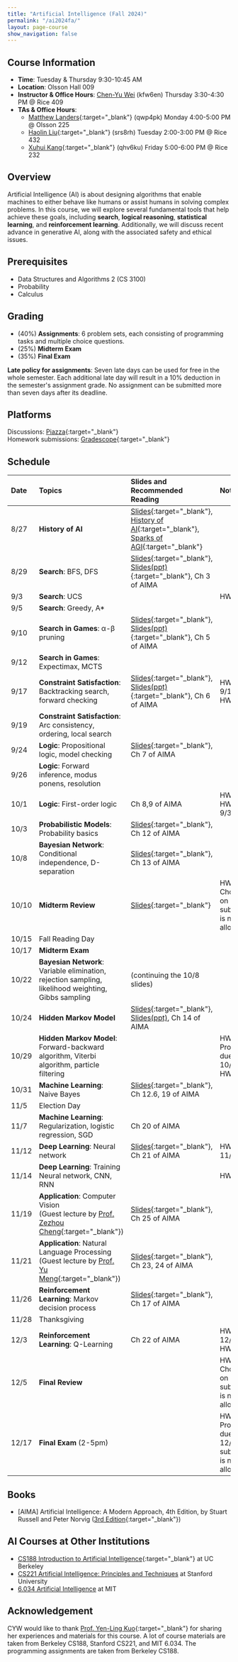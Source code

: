 ```yaml
---
title: "Artificial Intelligence (Fall 2024)"
permalink: "/ai2024fa/"
layout: page-course
show_navigation: false
---
```


## Course Information
- **Time**: Tuesday & Thursday 9:30-10:45 AM  
- **Location**: Olsson Hall 009  
- **Instructor & Office Hours**: [Chen-Yu Wei](/) (kfw6en) Thursday 3:30-4:30 PM @ Rice 409  
- **TAs & Office Hours**: 
    * [Matthew Landers](https://mattlanders.net/){:target="_blank"} (qwp4pk) Monday 4:00-5:00 PM @ Olsson 225  
    * [Haolin Liu](https://openreview.net/profile?id=~Haolin_Liu8){:target="_blank"} (srs8rh) Tuesday 2:00-3:00 PM @ Rice 432  
    * [Xuhui Kang](https://www.linkedin.com/in/xuhui-joshua-kang-44314317b/){:target="_blank"} (qhv6ku) Friday 5:00-6:00 PM @ Rice 232  

## Overview  
Artificial Intelligence (AI) is about designing algorithms that enable machines to either behave like humans or assist humans in solving complex problems. In this course, we will explore several fundamental tools that help achieve these goals, including **search**, **logical reasoning**, **statistical learning**, and **reinforcement learning**. Additionally, we will discuss recent advance in generative AI, along with the associated safety and ethical issues.  

## Prerequisites  
- Data Structures and Algorithms 2 (CS 3100)  
- Probability    
- Calculus   

## Grading
- (40%) **Assignments**: 6 problem sets, each consisting of programming tasks and multiple choice questions.     
- (25%) **Midterm Exam**  
- (35%) **Final Exam**  

**Late policy for assignments**: Seven late days can be used for free in the whole semester. Each additional late day will result in a 10% deduction in the semester's assignment grade.  No assignment can be submitted more than seven days after its deadline.  

## Platforms
Discussions: [Piazza](https://piazza.com/class/m05euch95ko2an/){:target="_blank"}   
Homework submissions: [Gradescope](https://www.gradescope.com/courses/834206/){:target="_blank"}  


## Schedule


| Date    | Topics    | Slides and Recommended Reading    |  Notes  |
|:----------------|:----------------|:----------------|:----------------|
| 8/27 | **History of AI** | [Slides](/ai2024fa_files/introduction.pdf){:target="_blank"}, [History of AI](https://www.youtube.com/watch?v=R3YFxF0n8n8){:target="_blank"}, [Sparks of AGI](https://www.youtube.com/watch?v=qbIk7-JPB2c){:target="_blank"}  |  |
| 8/29 | **Search**: BFS, DFS | [Slides](/ai2024fa_files/search.pdf){:target="_blank"}, [Slides(ppt)](/ai2024fa_files/search.pptx){:target="_blank"}, Ch 3 of AIMA |  |
| 9/3 | **Search**: UCS |  | HW1 out |
| 9/5 | **Search**: Greedy, A* |  |  |
| 9/10 | **Search in Games**: &alpha;-&beta; pruning | [Slides](/ai2024fa_files/search-in-games.pdf){:target="_blank"}, [Slides(ppt)](/ai2024fa_files/search-in-games.pptx){:target="_blank"}, Ch 5 of AIMA |  |
| 9/12 | **Search in Games**: Expectimax, MCTS |  |  |
| 9/17 | **Constraint Satisfaction**: Backtracking search, forward checking | [Slides](/ai2024fa_files/constraint-satisfaction.pdf){:target="_blank"}, [Slides(ppt)](/ai2024fa_files/constraint-satisfaction.pptx){:target="_blank"}, Ch 6 of AIMA | HW1 due on 9/16 <br> HW2 out |
| 9/19 | **Constraint Satisfaction**: Arc consistency, ordering, local search |  |  |
| 9/24 | **Logic**: Propositional logic, model checking | [Slides](/ai2024fa_files/logic.pdf){:target="_blank"}, Ch 7 of AIMA |  |
| 9/26 | **Logic**: Forward inference, modus ponens, resolution |  |  |
| 10/1 | **Logic**: First-order logic | Ch 8,9 of AIMA | HW3 out <br> HW2 due on 9/30  |
| 10/3 | **Probabilistic Models**: Probability basics | [Slides](/ai2024fa_files/uncertainty.pdf){:target="_blank"}, Ch 12 of AIMA |  |
| 10/8 | **Bayesian Network**: Conditional independence, D-separation | [Slides](/ai2024fa_files/bayes-net.pdf){:target="_blank"}, Ch 13 of AIMA |  |
| 10/10 | **Midterm Review** | [Slides](/ai2024fa_files/midterm-review.pdf){:target="_blank"} | HW3-Choices due on 10/9 (late submission is not allowed) |
| 10/15 | Fall Reading Day |  |  |
| 10/17 | **Midterm Exam** |  |  |
| 10/22 | **Bayesian Network**: Variable elimination, rejection sampling, likelihood weighting, Gibbs sampling | (continuing the 10/8 slides) |  |
| 10/24 | **Hidden Markov Model** | [Slides](/ai2024fa_files/hmm.pdf){:target="_blank"}, [Slides(ppt)](/ai2024fa_files/hmm.pptx), Ch 14 of AIMA |  |
| 10/29 | **Hidden Markov Model**: Forward-backward algorithm, Viterbi algorithm, particle filtering |  | HW3-Programming due on 10/28 <br> HW4 out |
| 10/31 | **Machine Learning**: Naive Bayes | [Slides](/ai2024fa_files/machine-learning.pdf){:target="_blank"}, Ch 12.6, 19 of AIMA |  |
| 11/5 | Election Day |  |  |
| 11/7 | **Machine Learning**: Regularization, logistic regression, SGD | Ch 20 of AIMA |  |
| 11/12 | **Deep Learning**: Neural network | [Slides](/ai2024fa_files/deep-learning.pdf){:target="_blank"}, Ch 21 of AIMA | HW4 due on 11/11  |
| 11/14 | **Deep Learning**: Training Neural network, CNN, RNN |  | HW5 out |
| 11/19 | **Application**: Computer Vision <br> (Guest lecture by [Prof. Zezhou Cheng](https://sites.google.com/site/zezhoucheng/){:target="_blank"}) | [Slides](https://www.dropbox.com/scl/fo/2scvamz4g4ernml2uko05/AEWAzb5sRA53fxoOgHvGnfE?rlkey=vwo4juurrw2898kh0wgz7sr59&st=t610e538&dl=0){:target="_blank"}, Ch 25 of AIMA |  |
| 11/21 | **Application**: Natural Language Processing <br> (Guest lecture by [Prof. Yu Meng](https://yumeng5.github.io/){:target="_blank"}) | [Slides](/ai2024fa_files/nlp.pdf){:target="_blank"}, Ch 23, 24 of AIMA |  |
| 11/26 | **Reinforcement Learning**: Markov decision process | [Slides](/ai2024fa_files/mdp-rl.pdf){:target="_blank"}, Ch 17 of AIMA |  |
| 11/28 | Thanksgiving |  |  |
| 12/3 | **Reinforcement Learning**: Q-Learning | Ch 22 of AIMA | HW5 due on 12/2 <br> HW6 out |
| 12/5 | **Final Review** |  | HW6-Choices due on 12/8 (late submission is not allowed) |
| 12/17 | **Final Exam** (2-5pm) |  | HW6-Programming due on 12/18 (late submission is not allowed) |


## Books 
- [AIMA] Artificial Intelligence: A Modern Approach, 4th Edition, by Stuart Russell and Peter Norvig ([3rd Edition](https://people.engr.tamu.edu/guni/csce421/files/AI_Russell_Norvig.pdf){:target="_blank"})   

## AI Courses at Other Institutions 
- [CS188 Introduction to Artificial Intelligence](https://inst.eecs.berkeley.edu/~cs188/fa24/){:target="_blank"} at UC Berkeley  
- [CS221 Artificial Intelligence: Principles and Techniques](https://stanford-cs221.github.io/spring2024/) at Stanford University  
- [6.034 Artificial Intelligence](https://ocw.mit.edu/courses/6-034-artificial-intelligence-fall-2010/) at MIT  

## Acknowledgement  
CYW would like to thank [Prof. Yen-Ling Kuo](https://yenlingkuo.com/){:target="_blank"} for sharing her experiences and materials for this course. A lot of course materials are taken from Berkeley CS188, Stanford CS221, and MIT 6.034. The programming assignments are taken from Berkeley CS188. 





